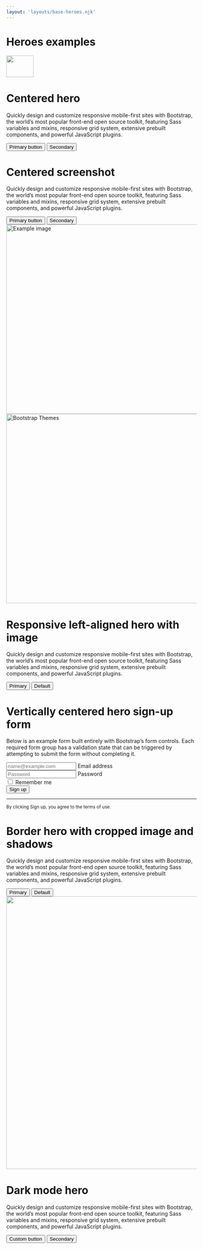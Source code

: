 ```yaml
---
layout: 'layouts/base-heroes.njk'
---
```

<main>
  <h1 class="visually-hidden">Heroes examples</h1>

  <div class="px-4 py-5 my-5 text-center">
    <img class="d-block mx-auto mb-4" src="../images/bootstrap-logo.svg" alt="" width="72" height="57">
    <h1 class="display-5 fw-bold">Centered hero</h1>
    <div class="col-lg-6 mx-auto">
      <p class="lead mb-4">Quickly design and customize responsive mobile-first sites with Bootstrap, the world’s most popular front-end open source toolkit, featuring Sass variables and mixins, responsive grid system, extensive prebuilt components, and powerful JavaScript plugins.</p>
      <div class="d-grid gap-2 d-sm-flex justify-content-sm-center">
        <button type="button" class="btn btn-primary btn-lg px-4 gap-3">Primary button</button>
        <button type="button" class="btn btn-outline-secondary btn-lg px-4">Secondary</button>
      </div>
    </div>
  </div>

  <div class="b-example-divider"></div>

  <div class="px-4 pt-5 my-5 text-center border-bottom">
    <h1 class="display-4 fw-bold">Centered screenshot</h1>
    <div class="col-lg-6 mx-auto">
      <p class="lead mb-4">Quickly design and customize responsive mobile-first sites with Bootstrap, the world’s most popular front-end open source toolkit, featuring Sass variables and mixins, responsive grid system, extensive prebuilt components, and powerful JavaScript plugins.</p>
      <div class="d-grid gap-2 d-sm-flex justify-content-sm-center mb-5">
        <button type="button" class="btn btn-primary btn-lg px-4 me-sm-3">Primary button</button>
        <button type="button" class="btn btn-outline-secondary btn-lg px-4">Secondary</button>
      </div>
    </div>
    <div class="overflow-hidden" style="max-height: 30vh;">
      <div class="container px-5">
        <img src="../images/bootstrap-docs.png" class="img-fluid border rounded-3 shadow-lg mb-4" alt="Example image" width="700" height="500" loading="lazy">
      </div>
    </div>
  </div>

  <div class="b-example-divider"></div>

  <div class="container col-xxl-8 px-4 py-5">
    <div class="row flex-lg-row-reverse align-items-center g-5 py-5">
      <div class="col-10 col-sm-8 col-lg-6">
        <img src="../images/bootstrap-themes.png" class="d-block mx-lg-auto img-fluid" alt="Bootstrap Themes" width="700" height="500" loading="lazy">
      </div>
      <div class="col-lg-6">
        <h1 class="display-5 fw-bold lh-1 mb-3">Responsive left-aligned hero with image</h1>
        <p class="lead">Quickly design and customize responsive mobile-first sites with Bootstrap, the world’s most popular front-end open source toolkit, featuring Sass variables and mixins, responsive grid system, extensive prebuilt components, and powerful JavaScript plugins.</p>
        <div class="d-grid gap-2 d-md-flex justify-content-md-start">
          <button type="button" class="btn btn-primary btn-lg px-4 me-md-2">Primary</button>
          <button type="button" class="btn btn-outline-secondary btn-lg px-4">Default</button>
        </div>
      </div>
    </div>
  </div>

  <div class="b-example-divider"></div>

  <div class="container col-xl-10 col-xxl-8 px-4 py-5">
    <div class="row align-items-center g-lg-5 py-5">
      <div class="col-lg-7 text-center text-lg-start">
        <h1 class="display-4 fw-bold lh-1 mb-3">Vertically centered hero sign-up form</h1>
        <p class="col-lg-10 fs-4">Below is an example form built entirely with Bootstrap’s form controls. Each required form group has a validation state that can be triggered by attempting to submit the form without completing it.</p>
      </div>
      <div class="col-md-10 mx-auto col-lg-5">
        <form class="p-4 p-md-5 border rounded-3 bg-light">
          <div class="form-floating mb-3">
            <input type="email" class="form-control" id="floatingInput" placeholder="name@example.com">
            <label for="floatingInput">Email address</label>
          </div>
          <div class="form-floating mb-3">
            <input type="password" class="form-control" id="floatingPassword" placeholder="Password">
            <label for="floatingPassword">Password</label>
          </div>
          <div class="checkbox mb-3">
            <label>
              <input type="checkbox" value="remember-me"> Remember me
            </label>
          </div>
          <button class="w-100 btn btn-lg btn-primary" type="submit">Sign up</button>
          <hr class="my-4">
          <small class="text-muted">By clicking Sign up, you agree to the terms of use.</small>
        </form>
      </div>
    </div>
  </div>

  <div class="b-example-divider"></div>

  <div class="container my-5">
    <div class="row p-4 pb-0 pe-lg-0 pt-lg-5 align-items-center rounded-3 border shadow-lg">
      <div class="col-lg-7 p-3 p-lg-5 pt-lg-3">
        <h1 class="display-4 fw-bold lh-1">Border hero with cropped image and shadows</h1>
        <p class="lead">Quickly design and customize responsive mobile-first sites with Bootstrap, the world’s most popular front-end open source toolkit, featuring Sass variables and mixins, responsive grid system, extensive prebuilt components, and powerful JavaScript plugins.</p>
        <div class="d-grid gap-2 d-md-flex justify-content-md-start mb-4 mb-lg-3">
          <button type="button" class="btn btn-primary btn-lg px-4 me-md-2 fw-bold">Primary</button>
          <button type="button" class="btn btn-outline-secondary btn-lg px-4">Default</button>
        </div>
      </div>
      <div class="col-lg-4 offset-lg-1 p-0 overflow-hidden shadow-lg">
          <img class="rounded-lg-3" src="../images/bootstrap-docs.png" alt="" width="720">
      </div>
    </div>
  </div>

  <div class="b-example-divider"></div>

  <div class="bg-dark text-secondary px-4 py-5 text-center">
    <div class="py-5">
      <h1 class="display-5 fw-bold text-white">Dark mode hero</h1>
      <div class="col-lg-6 mx-auto">
        <p class="fs-5 mb-4">Quickly design and customize responsive mobile-first sites with Bootstrap, the world’s most popular front-end open source toolkit, featuring Sass variables and mixins, responsive grid system, extensive prebuilt components, and powerful JavaScript plugins.</p>
        <div class="d-grid gap-2 d-sm-flex justify-content-sm-center">
          <button type="button" class="btn btn-outline-info btn-lg px-4 me-sm-3 fw-bold">Custom button</button>
          <button type="button" class="btn btn-outline-light btn-lg px-4">Secondary</button>
        </div>
      </div>
    </div>
  </div>

  <div class="b-example-divider mb-0"></div>
</main>